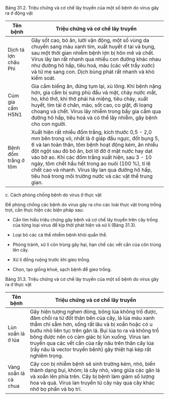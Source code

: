 Bảng 31.2. Triệu chứng và cơ chế lây truyền của một số bệnh do virus gây ra ở động vật

Tên bệnh | Triệu chứng và cơ chế lây truyền
--- | ---
Dịch tả lợn châu Phi | Gây sốt cao, bỏ ăn, lười vận động, một số vùng da chuyển sang màu xanh tím, xuất huyết ở tai và bụng, sau một thời gian nhiễm bệnh lợn bị hôn mê và chết. Virus lây lan rất nhanh qua nhiều con đường khác nhau như đường hô hấp, tiêu hoá, máu (các vết trầy xước) và từ mẹ sang con. Dịch bùng phát rất nhanh và khó kiểm soát.
Cúm gia cầm H5N1 | Gia cầm biếng ăn, đứng tụm lại, xù lông. Khi bệnh nặng hơn, gia cầm bị sưng phù đầu và mặt, chảy nước mắt, ho, khó thở, khi thở phải há miệng, tiêu chảy, xuất huyết, tím tái ở chân, mào, sốt cao, co giật, đi loạng choạng và chết. Virus lây nhiễm trong bầy gia cầm qua đường hô hấp, tiêu hoá và có thể lây nhiễm, gây bệnh cho con người.
Bệnh đốm trắng ở tôm | Xuất hiện rất nhiều đốm trắng, kích thước 0,5 - 2,0 mm bên trong vỏ, nhất là ở giáp đầu ngực, đốt bụng 5, 6 và lan toàn thân, tôm bệnh hoạt động kém, ăn nhiều đột ngột sau đó bỏ ăn, bơi lờ đờ ở mặt nước hay dạt vào bờ ao. Khi các đốm trắng xuất hiện, sau 3 - 10 ngày, tôm chết hầu hết trong ao nuôi (100 %), tỉ lệ chết cao và nhanh. Virus lây lan qua đường hô hấp, tiêu hoá trong môi trường nước và các vật thể trung gian.

c. Cách phòng chống bệnh do virus ở thực vật

Để phòng chống các bệnh do virus gây ra cho các loài thực vật trong trồng trọt, cần thực hiện các biện pháp sau:

- Cần tìm hiểu triệu chứng gây bệnh và cơ chế lây truyền trên cây trồng của từng loại virus để kịp thời phát hiện và xử lí (Bảng 31.3).

- Loại bỏ các cá thể nhiễm bệnh khỏi quần thể.

- Phòng tránh, xử lí côn trùng gây hại, hạn chế các vết cắn của côn trùng lên cây.

- Xử lí đồng ruộng trước khi gieo trồng.

- Chọn, tạo giống khoẻ, sạch bệnh để gieo trồng.

Bảng 31.3. Triệu chứng và cơ chế lây truyền của một số bệnh do virus gây ra ở thực vật

Tên bệnh | Triệu chứng và cơ chế lây truyền
--- | ---
Lùn xoắn lá ở lúa | Gây hiện tượng nghen đòng, bông lúa không trổ được, đâm chồi ra từ đốt thân bên của cây, lá lúa màu xanh thẫm chỉ sẫm hơn, sống rất lâu và bị xoắn hoặc có u bướu nhỏ liên tục trên gân lá. Bụi lúa to ra và không trổ bông được nên có cảm giác bị lùn xuống. Virus lan truyền qua các vết cắn của rầy nâu trên thân cây lúa (rầy nâu là vector truyền bệnh) gây thiệt hại kép rất nghiêm trọng.
Vàng xoắn lá cà chua | Cây con bị nhiễm bệnh sẽ sinh trưởng kém, nhỏ, biến thành dạng bụi, khóm; lá cây nhỏ, vàng giữa các gân lá và xoắn lên phía trên. Cây bị bệnh làm giảm số lượng hoa và quả. Virus lan truyền từ cây này qua cây khác nhờ bọ phấn và bọ trĩ.